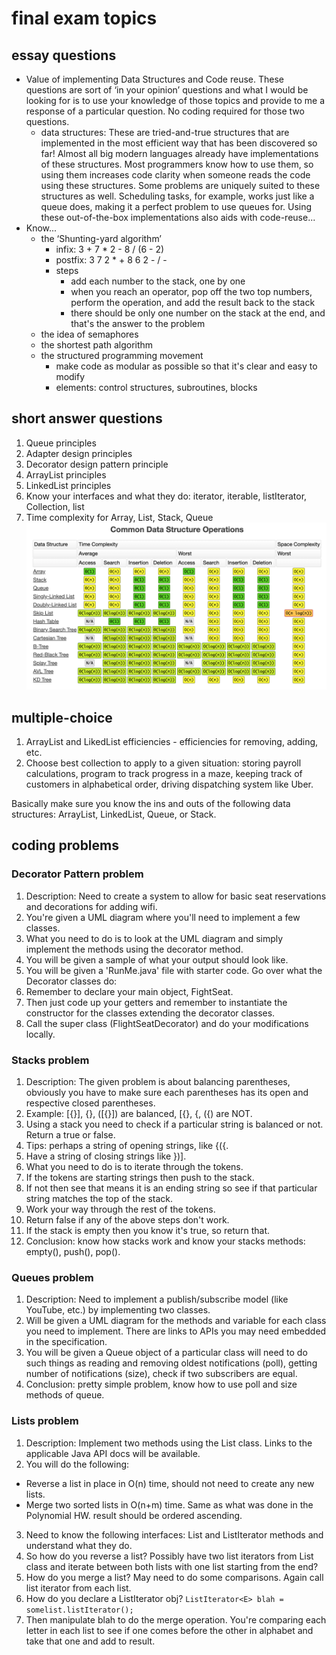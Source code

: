 # final exam topics

## essay questions
- Value of implementing Data Structures and Code reuse. These questions are sort of ‘in your opinion’ questions and what I would be looking for is to use your knowledge of those topics and provide to me a response of a particular question. No coding required for those two questions.
    - data structures: These are tried-and-true structures that are implemented in the most efficient way that has been discovered so far! Almost all big modern languages already have implementations of these structures. Most programmers know how to use them, so using them increases code clarity when someone reads the code using these structures. Some problems are uniquely suited to these structures as well. Scheduling tasks, for example, works just like a queue does, making it a perfect problem to use queues for. Using these out-of-the-box implementations also aids with code-reuse...
- Know...
    - the ‘Shunting-yard algorithm’
        - infix: 3 + 7 * 2 - 8 / (6 - 2)
        - postfix: 3 7 2 * + 8 6 2 - / -
        - steps
            - add each number to the stack, one by one
            - when you reach an operator, pop off the two top numbers, perform the operation, and add the result back to the stack
            - there should be only one number on the stack at the end, and that's the answer to the problem
    - the idea of semaphores
    - the shortest path algorithm
    - the structured programming movement
        - make code as modular as possible so that it's clear and easy to modify
        - elements: control structures, subroutines, blocks

## short answer questions
1) Queue principles
2) Adapter design principles
3) Decorator design pattern principle
4) ArrayList principles
5) LinkedList principles
6) Know your interfaces and what they do: iterator, iterable, listIterator, Collection, list
7) Time complexity for Array, List, Stack, Queue
![time complexity](complexity.png)

## multiple-choice
1) ArrayList and LikedList efficiencies - efficiencies for removing, adding, etc.
2) Choose best collection to apply to a given situation: storing payroll calculations, program to track progress in a maze, keeping track of customers in alphabetical order, driving dispatching system like Uber.

Basically make sure you know the ins and outs of the following data structures: ArrayList, LinkedList, Queue, or Stack.

## coding problems

### Decorator Pattern problem
1) Description: Need to create a system to allow for basic seat reservations and decorations for adding wifi.
2) You're given a UML diagram where you'll need to implement a few classes.
3) What you need to do is to look at the UML diagram and simply implement the methods using the decorator method.
4) You will be given a sample of what your output should look like.
5) You will be given a 'RunMe.java' file with starter code.
Go over what the Decorator classes do:
1) Remember to declare your main object, FightSeat.
2) Then just code up your getters and remember to instantiate the constructor for the classes extending the decorator classes.
3) Call the super class (FlightSeatDecorator) and do your modifications locally.

### Stacks problem
1) Description: The given problem is about balancing parentheses, obviously you have to make sure each parentheses has its open and respective closed parentheses.
2) Example: [{}], {}, ([{}]) are balanced, [{}, {, ({) are NOT.
3) Using a stack you need to check if a particular string is balanced or not. Return a true or false.
4) Tips: perhaps a string of opening strings, like {({.
5) Have a string of closing strings like })].
6) What you need to do is to iterate through the tokens.
7) If the tokens are starting strings then push to the stack.
8) If not then see that means it is an ending string so see if that particular string matches the top of the stack.
9) Work your way through the rest of the tokens.
10) Return false if any of the above steps don't work.
11) If the stack is empty then you know it's true, so return that.
12) Conclusion: know how stacks work and know your stacks methods: empty(), push(), pop().

### Queues problem
1) Description: Need to implement a publish/subscribe model (like YouTube, etc.) by implementing two classes.
2) Will be given a UML diagram for the methods and variable for each class you need to implement. There are links to APIs you may need embedded in the specification.
3) You will be given a Queue object of a particular class will need to do such things as reading and removing oldest notifications (poll), getting number of notifications (size),
check if two subscribers are equal.
4) Conclusion: pretty simple problem, know how to use poll and size methods of queue.

### Lists problem
1) Description: Implement two methods using the List class. Links to the applicable Java API docs will be available.
2) You will do the following:
- Reverse a list in place in O(n) time, should not need to create any new lists.
- Merge two sorted lists in O(n+m) time. Same as what was done in the Polynomial HW. result should be ordered ascending.
3) Need to know the following interfaces: List and ListIterator methods and understand what they do.
3) So how do you reverse a list?  Possibly have two list iterators from List class and iterate between both lists with one list starting from the end?
4) How do you merge a list?  May need to do some comparisons. Again call list iterator from each list.
5) How do you declare a ListIterator obj? `ListIterator<E> blah = somelist.listIterator();`
6) Then manipulate blah to do the merge operation. You're comparing each letter in each list to see if one comes before the other in alphabet and take that one and add to result.
